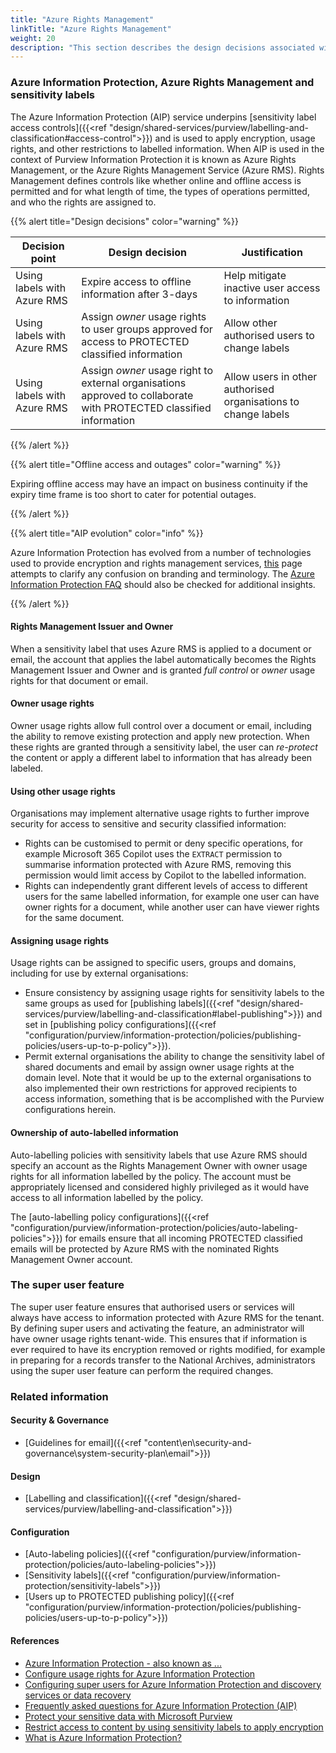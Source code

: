 ```yaml
---
title: "Azure Rights Management"
linkTitle: "Azure Rights Management"
weight: 20
description: "This section describes the design decisions associated with Azure Rights Management with Microsoft Purview for system(s) built using ASD's Blueprint for Secure Cloud."
---
```


### Azure Information Protection, Azure Rights Management and sensitivity labels

The Azure Information Protection (AIP) service underpins [sensitivity label access controls]({{<ref "design/shared-services/purview/labelling-and-classification#access-control">}}) and is used to apply encryption, usage rights, and other restrictions to labelled information. When AIP is used in the context of Purview Information Protection it is known as Azure Rights Management, or the Azure Rights Management Service (Azure RMS). Rights Management defines controls like whether online and offline access is permitted and for what length of time, the types of operations permitted, and who the rights are assigned to.

{{% alert title="Design decisions" color="warning" %}}

| Decision point              | Design decision                                                                                                    | Justification                                                  |
| --------------------------- | ------------------------------------------------------------------------------------------------------------------ | -------------------------------------------------------------- |
| Using labels with Azure RMS | Expire access to offline information after 3-days                                                                  | Help mitigate inactive user access to information              |
| Using labels with Azure RMS | Assign *owner* usage rights to user groups approved for access to PROTECTED classified information                 | Allow other authorised users to change labels                  |
| Using labels with Azure RMS | Assign *owner* usage right to external organisations approved to collaborate with PROTECTED classified information | Allow users in other authorised organisations to change labels |

{{% /alert %}}

{{% alert title="Offline access and outages" color="warning" %}}

Expiring offline access may have an impact on business continuity if the expiry time frame is too short to cater for potential outages.

{{% /alert %}}

{{% alert title="AIP evolution" color="info" %}}

Azure Information Protection has evolved from a number of technologies used to provide encryption and rights management services, [this](https://learn.microsoft.com/en-au/azure/information-protection/aka) page attempts to clarify any confusion on branding and terminology. The [Azure Information Protection FAQ](https://learn.microsoft.com/en-au/azure/information-protection/faqs) should also be checked for additional insights.

{{% /alert %}}

#### Rights Management Issuer and Owner

When a sensitivity label that uses Azure RMS is applied to a document or email, the account that applies the label automatically becomes the Rights Management Issuer and Owner and is granted *full control* or *owner* usage rights for that document or email.

#### Owner usage rights

Owner usage rights allow full control over a document or email, including the ability to remove existing protection and apply new protection. When these rights are granted through a sensitivity label, the user can *re-protect* the content or apply a different label to information that has already been labeled.

#### Using other usage rights

Organisations may implement alternative usage rights to further improve security for access to sensitive and security classified information:

* Rights can be customised to permit or deny specific operations, for example Microsoft 365 Copilot uses the `EXTRACT` permission to summarise information protected with Azure RMS, removing this permission would limit access by Copilot to the labelled information.
* Rights can independently grant different levels of access to different users for the same labelled information, for example one user can have owner rights for a document, while another user can have viewer rights for the same document.

#### Assigning usage rights

Usage rights can be assigned to specific users, groups and domains, including for use by external organisations:

* Ensure consistency by assigning usage rights for sensitivity labels to the same groups as used for [publishing labels]({{<ref "design/shared-services/purview/labelling-and-classification#label-publishing">}}) and set in [publishing policy configurations]({{<ref "configuration/purview/information-protection/policies/publishing-policies/users-up-to-p-policy">}}).
* Permit external organisations the ability to change the sensitivity label of shared documents and email by assign owner usage rights at the domain level. Note that it would be up to the external organisations to also implemented their own restrictions for approved recipients to access information, something that is be accomplished with the Purview configurations herein.

#### Ownership of auto-labelled information

Auto-labelling policies with sensitivity labels that use Azure RMS should specify an account as the Rights Management Owner with owner usage rights for all information labelled by the policy. The account must be appropriately licensed and considered highly privileged as it would have access to all information labelled by the policy.

The [auto-labelling policy configurations]({{<ref "configuration/purview/information-protection/policies/auto-labeling-policies">}}) for emails ensure that all incoming PROTECTED classified emails will be protected by Azure RMS with the nominated Rights Management Owner account.

### The super user feature

The super user feature ensures that authorised users or services will always have access to information protected with Azure RMS for the tenant. By defining super users and activating the feature, an administrator will have owner usage rights tenant-wide. This ensures that if information is ever required to have its encryption removed or rights modified, for example in preparing for a records transfer to the National Archives, administrators using the super user feature can perform the required changes.

### Related information

#### Security & Governance

* [Guidelines for email]({{<ref "content\en\security-and-governance\system-security-plan\email">}})

#### Design

* [Labelling and classification]({{<ref "design/shared-services/purview/labelling-and-classification">}})

#### Configuration

* [Auto-labeling policies]({{<ref "configuration/purview/information-protection/policies/auto-labeling-policies">}})
* [Sensitivity labels]({{<ref "configuration/purview/information-protection/sensitivity-labels">}})
* [Users up to PROTECTED publishing policy]({{<ref "configuration/purview/information-protection/policies/publishing-policies/users-up-to-p-policy">}})

#### References

* [Azure Information Protection - also known as ...](https://learn.microsoft.com/en-au/azure/information-protection/aka)
* [Configure usage rights for Azure Information Protection](https://learn.microsoft.com/en-au/azure/information-protection/configure-usage-rights)
* [Configuring super users for Azure Information Protection and discovery services or data recovery](https://learn.microsoft.com/en-au/azure/information-protection/configure-super-users)
* [Frequently asked questions for Azure Information Protection (AIP)](https://learn.microsoft.com/en-au/azure/information-protection/faqs)
* [Protect your sensitive data with Microsoft Purview](https://learn.microsoft.com/en-au/purview/information-protection)
* [Restrict access to content by using sensitivity labels to apply encryption](https://learn.microsoft.com/en-au/purview/encryption-sensitivity-labels)
* [What is Azure Information Protection?](https://learn.microsoft.com/en-au/azure/information-protection/what-is-information-protection)
